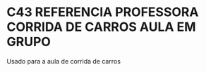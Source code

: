 # C43 REFERENCIA PROFESSORA CORRIDA DE CARROS AULA EM GRUPO

Usado para a aula de corrida de carros
